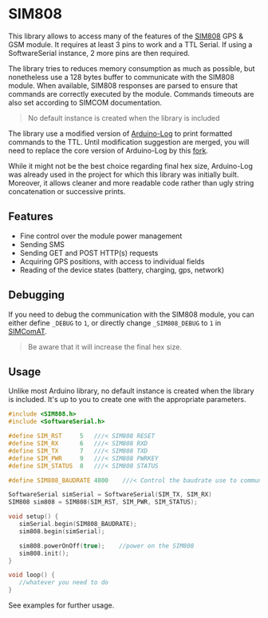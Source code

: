 # SIM808
This library allows to access many of the features of the [SIM808](https://simcom.ee/documents/?dir=SIM808) GPS & GSM module. It requires at least 3 pins to work and a TTL Serial. If using a SoftwareSerial instance, 2 more pins are then required.  

The library tries to reduces memory consumption as much as possible, but nonetheless use a 128 bytes buffer to communicate with the SIM808 module. When available, SIM808 responses are parsed to ensure that commands are correctly executed by the module. Commands timeouts are also set according to SIMCOM documentation.  

> No default instance is created when the library is included

The library use a modified version of [Arduino-Log](https://github.com/thijse/Arduino-Log/) to print formatted commands to the TTL. Until modification suggestion are merged, you will need to replace the core version of Arduino-Log by this [fork](https://github.com/blemasle/Arduino-Log).

While it might not be the best choice regarding final hex size, Arduino-Log was already used in the project for which this library was initially built. Moreover, it allows cleaner and more readable code rather than ugly string concatenation or successive prints.

## Features
 * Fine control over the module power management
 * Sending SMS
 * Sending GET and POST HTTP(s) requests
 * Acquiring GPS positions, with access to individual fields
 * Reading of the device states (battery, charging, gps, network)

 ## Debugging
 If you need to debug the communication with the SIM808 module, you can either define `_DEBUG` to `1`, or directly change `_SIM808_DEBUG` to `1` in [SIMComAT](/src/SIMComAT).
 > Be aware that it will increase the final hex size.

 ## Usage
 Unlike most Arduino library, no default instance is created when the library is included. It's up to you to create one with the appropriate parameters.

 ```cpp
#include <SIM808.h>
#include <SoftwareSerial.h>

#define SIM_RST		5	///< SIM808 RESET
#define SIM_RX		6	///< SIM808 RXD
#define SIM_TX		7	///< SIM808 TXD
#define SIM_PWR		9	///< SIM808 PWRKEY
#define SIM_STATUS	8	///< SIM808 STATUS

#define SIM808_BAUDRATE 4800    ///< Control the baudrate use to communicate with the SIM808 module

SoftwareSerial simSerial = SoftwareSerial(SIM_TX, SIM_RX)
SIM808 sim808 = SIM808(SIM_RST, SIM_PWR, SIM_STATUS);

void setup() {
    simSerial.begin(SIM808_BAUDRATE);
    sim808.begin(simSerial);

    sim808.powerOnOff(true);    //power on the SIM808
    sim808.init();
}

void loop() {
    //whatever you need to do
}
 ```
See examples for further usage.